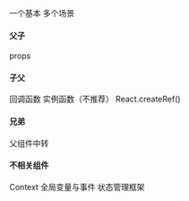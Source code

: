 一个基本 多个场景
#### 父子
props
#### 子父
回调函数
实例函数（不推荐） React.createRef() 
#### 兄弟
父组件中转
#### 不相关组件
Context
全局变量与事件
状态管理框架